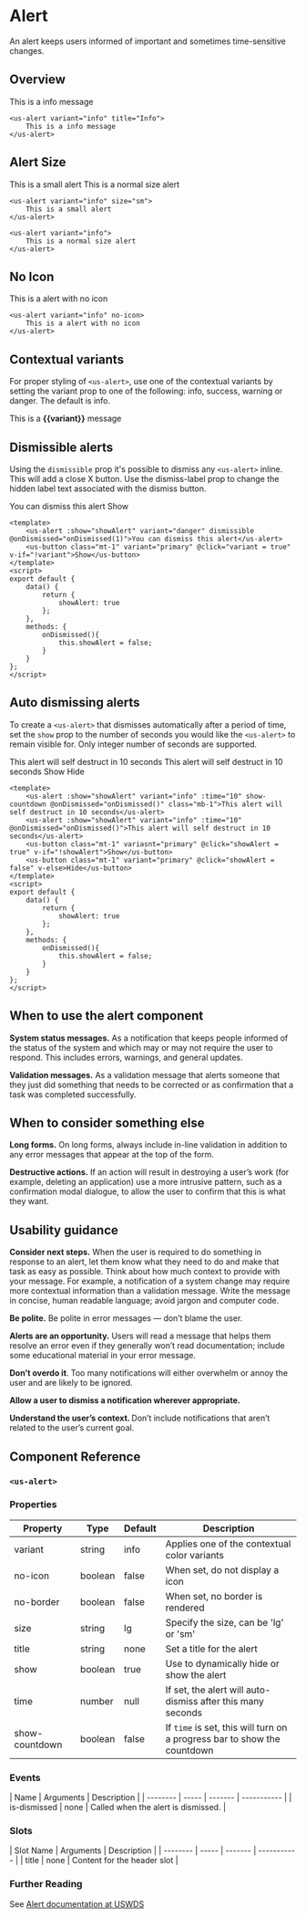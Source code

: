 # Alert

An alert keeps users informed of important and sometimes time-sensitive changes.

## Overview

<us-alert variant="info" title="Info">This is a info message</us-alert>

``` vue
<us-alert variant="info" title="Info">
    This is a info message
</us-alert>
```

## Alert Size

<us-alert variant="info" size="sm" class="mb-3">This is a small alert</us-alert>
<us-alert variant="info"  class="mb-3">This is a normal size alert</us-alert>

``` vue
<us-alert variant="info" size="sm">
    This is a small alert
</us-alert>

<us-alert variant="info">
    This is a normal size alert
</us-alert>
```

## No Icon

<us-alert variant="info" no-icon>This is a alert with no icon</us-alert>

``` vue
<us-alert variant="info" no-icon>
    This is a alert with no icon
</us-alert>
```

## Contextual variants

For proper styling of `<us-alert>`, use one of the contextual variants by setting the variant prop to one of the following: info, success, warning or danger. The default is info.

<span v-for="(variant,index) in ['info','success','danger','warning']" :key="index">
    <us-alert :variant="variant">This is a <strong>{{variant}}</strong> message</us-alert><br/>
</span>

## Dismissible alerts

Using the `dismissible` prop it's possible to dismiss any `<us-alert>` inline. This will add a close X button. Use the dismiss-label prop to change the hidden label text associated with the dismiss button.

<div class="mt-3 mb-3">
    <us-alert :show="showAlert1" variant="danger" dismissible @onDismissed="onDismissed(1)">You can dismiss this alert</us-alert>
    <us-button class="mt-1" variant="primary" @click="showAlert1 = true" v-if="!showAlert1">Show</us-button>
</div>

```vue
<template>
    <us-alert :show="showAlert" variant="danger" dismissible @onDismissed="onDismissed(1)">You can dismiss this alert</us-alert>
    <us-button class="mt-1" variant="primary" @click="variant = true" v-if="!variant">Show</us-button>
</template>
<script>
export default {
    data() {
        return {
            showAlert: true
        };
    },
    methods: {
        onDismissed(){
            this.showAlert = false;
        }        
    } 
};
</script>
```

## Auto dismissing alerts

To create a `<us-alert>` that dismisses automatically after a period of time, set the `show` prop to the number of seconds you would like the `<us-alert>` to remain visible for. Only integer number of seconds are supported.

<div class="mt-3 mb-3">
    <us-alert :show="showAlert2" variant="info" :time="10" show-countdown @onDismissed="onDismissed(2)" class="mb-1">This alert will self destruct in 10 seconds</us-alert>
    <us-alert :show="showAlert2" variant="info" :time="10" @onDismissed="onDismissed(2)">This alert will self destruct in 10 seconds</us-alert>
    <us-button class="mt-1" variasnt="primary" @click="showAlert2 = true" v-if="!showAlert2">Show</us-button>
    <us-button class="mt-1" variant="primary" @click="showAlert2 = false" v-else>Hide</us-button>
</div>

```vue
<template>
    <us-alert :show="showAlert" variant="info" :time="10" show-countdown @onDismissed="onDismissed()" class="mb-1">This alert will self destruct in 10 seconds</us-alert>
    <us-alert :show="showAlert" variant="info" :time="10" @onDismissed="onDismissed()">This alert will self destruct in 10 seconds</us-alert>
    <us-button class="mt-1" variasnt="primary" @click="showAlert = true" v-if="!showAlert">Show</us-button>
    <us-button class="mt-1" variant="primary" @click="showAlert = false" v-else>Hide</us-button>
</template>
<script>
export default {
    data() {
        return {
            showAlert: true
        };
    },
    methods: {
        onDismissed(){
            this.showAlert = false;
        }        
    } 
};
</script>
```

## When to use the alert component <Badge text="uswds"/>

**System status messages.** As a notification that keeps people informed of the status of the system and which may or may not require the user to respond. This includes errors, warnings, and general updates.

**Validation messages.** As a validation message that alerts someone that they just did something that needs to be corrected or as confirmation that a task was completed successfully.

## When to consider something else <Badge text="uswds"/>

**Long forms.** On long forms, always include in-line validation in addition to any error messages that appear at the top of the form.

**Destructive actions.** If an action will result in destroying a user’s work (for example, deleting an application) use a more intrusive pattern, such as a confirmation modal dialogue, to allow the user to confirm that this is what they want.

## Usability guidance <Badge text="uswds"/>

**Consider next steps.** When the user is required to do something in response to an alert, let them know what they need to do and make that task as easy as possible. Think about how much context to provide with your message. For example, a notification of a system change may require more contextual information than a validation message. Write the message in concise, human readable language; avoid jargon and computer code.

**Be polite.** Be polite in error messages — don’t blame the user.

**Alerts are an opportunity.** Users will read a message that helps them resolve an error even if they generally won’t read documentation; include some educational material in your error message.

**Don’t overdo it**. Too many notifications will either overwhelm or annoy the user and are likely to be ignored.

**Allow a user to dismiss a notification wherever appropriate.**

**<strong>**Understand the user’s context.** </strong>** Don’t include notifications that aren’t related to the user’s current goal.


## Component Reference

### `<us-alert>`

### Properties 

| Property | Type  | Default | Description |
| -------- | ----- | ------- | ----------- | 
| variant  | string | info | Applies one of the contextual color variants |
| no-icon | boolean | false | When set, do not display a icon |
| no-border | boolean | false | When set, no border is rendered | 
| size | string | lg | Specify the size, can be 'lg' or 'sm' |
| title | string | none | Set a title for the alert |
| show | boolean | true | Use to dynamically hide or show the alert |
| time | number | null | If set, the alert will auto-dismiss after this many seconds |
| show-countdown | boolean | false | If `time` is set, this will turn on a progress bar to show the countdown |

### Events 

| Name | Arguments | Description |
| -------- | ----- | ------- | ----------- | 
| is-dismissed  | none | Called when the alert is dismissed. |

### Slots

| Slot Name | Arguments | Description |
| -------- | ----- | ------- | ----------- | 
| title  | none | Content for the header slot |

### Further Reading

See [Alert documentation at USWDS](https://designsystem.digital.gov/components/alert/)

<script>
export default {
    data() {
        return {
            showAlert1: true,
            showAlert2: true
        };
    },
    methods: {
        onDismissed(val){
            if (val == 2){
                this.showAlert2 = false;
            }
            else {
                this.showAlert1 = false;
            }
        }        
    }    
};
</script>